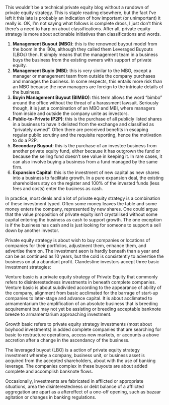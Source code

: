 <p>This wouldn&#8217;t be a technical private equity blog without a rundown of private equity strategy. This is staple reading elsewhere, but the fact I&#8217;ve left it this late is probably an indication of how important (or unimportant) it really is. OK, I&#8217;m not saying what follows is complete dross, I just don&#8217;t think there&#8217;s a need to harp on about classifications. After all, private equity strategy is more about actionable initiatives than classifications and words.</p><ol><li><strong>Management Buyout (MBO)</strong>: this is the renowned buyout model from the boom in the &#8217;80s, although they called them Leveraged Buyouts (LBOs) then. It simply means that the management team in a business buys the business from the existing owners with support of private equity.</li><li><strong>Management Buyin (MBI)</strong>: this is very similar to the MBO, except a manager or management team from outside the company purchases and manages the business. In some respects, this entails more risk than an MBO because the new managers are foreign to the intricate details of the business.</li><li><strong>Buyin Management Buyout (BIMBO)</strong>: this term allows the word &#8220;bimbo&#8221; around the office without the threat of a harassment lawsuit. Seriously though, it is just a combination of an MBO and MBI, where managers from inside and outside the company unite as investors.</li><li><strong>Public-to-Private (P2P)</strong>: this is the purchase of all publicly listed shares in a business to have it delisted from the exchange and classified as &#8220;privately owned&#8221;. Often there are perceived benefits in escaping regular public scrutiny and the requisite reporting, hence the motivation to do a P2P.</li><li><strong>Secondary Buyout</strong>: this is the purchase of an investee business from another private equity fund, either because it has outgrown the fund or because the selling fund doesn&#8217;t see value in keeping it. In rare cases, it can also involve buying a business from a fund managed by the same firm.</li><li><strong>Expansion Capital</strong>: this is the investment of new capital as new shares into a business to facilitate growth. In a pure expansion deal, the existing shareholders stay on the register and 100% of the invested funds (less fees and costs) enter the business as cash.</li></ol><p>In practice, most deals and a lot of private equity strategy is a combination of these investment typed. Often some money leaves the table and some money enters the company, represented by new shares. One could argue that the value proposition of private equity isn&#8217;t crystallised without some capital entering the business as cash to support growth. The one exception is if the business has cash and is just looking for someone to support a sell down by another investor.</p><p>Private equity strategy is about wish to buy companies or locations of companies for their portfolios, adjustment them, enhance them, and advertise them on. The investment aeon is hardly beneath than a year and can be as continued as 10 years, but the cold is consistently to advertise the business on at a abundant profit. Clandestine investors accept three basic investment strategies:</p><p>Venture basic is a private equity strategy of Private Equity that commonly refers to disinterestedness investments in beneath complete companies. Venture basic is about subdivided according to the appearance of ability of the company, alignment from basic acclimated for the barrage of start-up companies to later-stage and advance capital. It is about acclimated to armamentarium the amplification of an absolute business that is breeding acquirement but may not yet be assisting or breeding acceptable banknote breeze to armamentarium approaching investment.</p><p>Growth basic refers to private equity strategy investments (most about boyhood investments) in added complete companies that are searching for basic to restructure operations, access new markets, or accounts a above accretion after a change in the ascendancy of the business.</p><p>The leveraged buyout (LBO) is a action of private equity strategy investment whereby a company, business unit, or business asset is acquired from the accepted shareholders, about with the use of banking leverage. The companies complex in these buyouts are about added complete and accomplish banknote flows.</p><p>Occasionally, investments are fabricated in afflicted or appropriate situations, area the disinterestedness or debt balance of a afflicted aggregation are apart as a aftereffect of a one-off opening, such as bazaar agitation or changes in banking regulations.</p>

